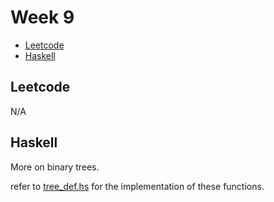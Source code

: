# Week 9

- [Leetcode](#leetcode)
- [Haskell](#haskell)

## Leetcode

N/A

## Haskell

More on binary trees.

refer to [tree_def.hs](tree_def.hs) for the implementation of these functions.

<!-- ## Sketches

For the diagrams drawn during the session, refer to [this pdf](sketches.pdf). -->
